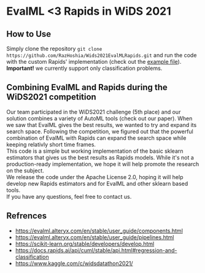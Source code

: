 # EvalML <3 Rapids in WiDS 2021
## How to Use
Simply clone the repository `git clone https://github.com/RazHoshia/Wids2021EvalMLRapids.git` and run the code with the custom Rapids' implementation (check out the [example file](https://github.com/RazHoshia/Wids2021EvalMLRapids/blob/main/example.py)).<br>
<b>Important!</b> we currently support only classification problems.
## Combining EvalML and Rapids during the WiDS2021 competition
Our team participated in the WiDS2021 challenge (5th place) and our solution combines a variety of AutoML tools (check out our paper). When we saw that EvalML gives the best results, we wanted to try and expand its search space. Following the competition, we figured out that the powerful combination of EvalML with Rapids can expand the search space  while keeping relativly short time frames.<br>
This code is a simple but working implementation of the basic sklearn estimators that gives us the best results as Rapids models.
While it's not a production-ready implementation, we hope it will help promote the research on the subject.<br>
We release the code under the Apache License 2.0, hoping it will help develop new Rapids estimators and for EvalML and other sklearn based tools.<br>
If you have any questions, feel free to contact us.
## Refrences
- https://evalml.alteryx.com/en/stable/user_guide/components.html
- https://evalml.alteryx.com/en/stable/user_guide/pipelines.html
- https://scikit-learn.org/stable/developers/develop.html
- https://docs.rapids.ai/api/cuml/stable/api.html#regression-and-classification
- https://www.kaggle.com/c/widsdatathon2021/
